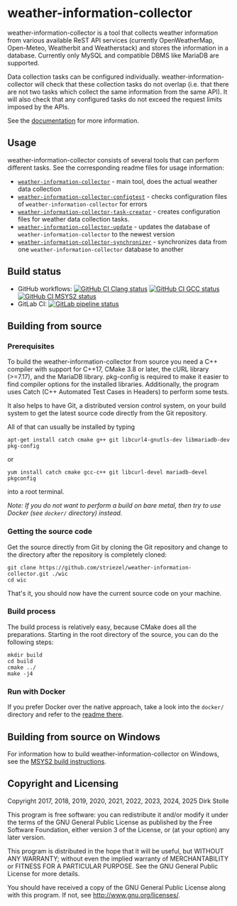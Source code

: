 # weather-information-collector

weather-information-collector is a tool that collects weather information from
various available ReST API services (currently OpenWeatherMap, Open-Meteo,
Weatherbit and Weatherstack) and stores the information in a database.
Currently only MySQL and compatible DBMS like MariaDB are supported.

Data collection tasks can be configured individually.
weather-information-collector will check that these collection tasks do not
overlap (i.e. that there are not two tasks which collect the same information
from the same API). It will also check that any configured tasks do not exceed
the request limits imposed by the APIs.

See the [documentation](doc/readme.md) for more information.

## Usage

weather-information-collector consists of several tools that can perform
different tasks. See the corresponding readme files for usage information:

* [`weather-information-collector`](./src/collector/readme.md) - main tool, does
  the actual weather data collection
* [`weather-information-collector-configtest`](./src/configtest/readme.md) -
  checks configuration files of `weather-information-collector` for errors
* [`weather-information-collector-task-creator`](./src/creator/readme.md) -
  creates configuration files for weather data collection tasks.
* [`weather-information-collector-update`](./src/update/readme.md) - updates the
  database of `weather-information-collector` to the newest version
* [`weather-information-collector-synchronizer`](./src/synchronizer/readme.md) -
  synchronizes data from one `weather-information-collector` database to another

## Build status

* GitHub workflows:
  [![GitHub CI Clang status](https://github.com/striezel/weather-information-collector/workflows/Clang/badge.svg)](https://github.com/striezel/weather-information-collector/actions)
  [![GitHub CI GCC status](https://github.com/striezel/weather-information-collector/workflows/GCC/badge.svg)](https://github.com/striezel/weather-information-collector/actions)
  [![GitHub CI MSYS2 status](https://github.com/striezel/weather-information-collector/workflows/MSYS2/badge.svg)](https://github.com/striezel/weather-information-collector/actions)
* GitLab CI:
[![GitLab pipeline status](https://gitlab.com/striezel/weather-information-collector/badges/master/pipeline.svg)](https://gitlab.com/striezel/weather-information-collector/)

## Building from source

### Prerequisites

To build the weather-information-collector from source you need a C++ compiler
with support for C++17, CMake 3.8 or later, the cURL library (>=7.17), and the
MariaDB library. pkg-config is required to make it easier to find compiler
options for the installed libraries. Additionally, the program uses Catch (C++
Automated Test Cases in Headers) to perform some tests.

It also helps to have Git, a distributed version control system, on your build
system to get the latest source code directly from the Git repository.

All of that can usually be installed by typing

    apt-get install catch cmake g++ git libcurl4-gnutls-dev libmariadb-dev pkg-config

or

    yum install catch cmake gcc-c++ git libcurl-devel mariadb-devel pkgconfig

into a root terminal.

_Note: If you do not want to perform a build on bare metal, then try to use
Docker (see `docker/` directory) instead._

### Getting the source code

Get the source directly from Git by cloning the Git repository and change to
the directory after the repository is completely cloned:

    git clone https://github.com/striezel/weather-information-collector.git ./wic
    cd wic

That's it, you should now have the current source code on your machine.

### Build process

The build process is relatively easy, because CMake does all the preparations.
Starting in the root directory of the source, you can do the following steps:

    mkdir build
    cd build
    cmake ../
    make -j4

### Run with Docker

If you prefer Docker over the native approach, take a look into the `docker/`
directory and refer to the [readme there](./docker/readme.md).

## Building from source on Windows

For information how to build weather-information-collector on Windows, see the
[MSYS2 build instructions](./doc/msys2-build.md).

## Copyright and Licensing

Copyright 2017, 2018, 2019, 2020, 2021, 2022, 2023, 2024, 2025  Dirk Stolle

This program is free software: you can redistribute it and/or modify
it under the terms of the GNU General Public License as published by
the Free Software Foundation, either version 3 of the License, or
(at your option) any later version.

This program is distributed in the hope that it will be useful,
but WITHOUT ANY WARRANTY; without even the implied warranty of
MERCHANTABILITY or FITNESS FOR A PARTICULAR PURPOSE.  See the
GNU General Public License for more details.

You should have received a copy of the GNU General Public License
along with this program.  If not, see <http://www.gnu.org/licenses/>.
